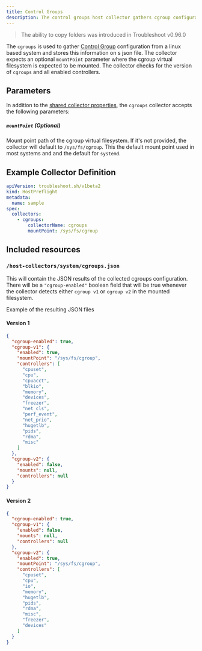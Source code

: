 ```yaml
---
title: Control Groups
description: The control groups host collector gathers cgroup configuration from a linux system
---
```


> The ability to copy folders was introduced in Troubleshoot v0.96.0

The `cgroups` is used to gather [Control Group](https://www.man7.org/linux/man-pages/man7/cgroups.7.html) configuration from a linux based system and stores this information on s json file. The collector expects an optional `mountPoint` parameter where the cgroup virtual filesystem is expected to be mounted. The collector checks for the version of `cgroups` and all enabled controllers.

## Parameters

In addition to the [shared collector properties](https://troubleshoot.sh/docs/collect/collectors/#shared-properties), the `cgroups` collector accepts the following parameters:

##### `mountPoint` (Optional)
Mount point path of the cgroup virtual filesystem. If it's not provided, the collector will default to `/sys/fs/cgroup`. This the default mount point used in most systems and and the default for `systemd`.

## Example Collector Definition

```yaml
apiVersion: troubleshoot.sh/v1beta2
kind: HostPreflight
metadata:
  name: sample
spec:
  collectors:
    - cgroups:
        collectorName: cgroups
        mountPoint: /sys/fs/cgroup
```

## Included resources

### `/host-collectors/system/cgroups.json`

This will contain the JSON results of the collected cgroups configuration. There will be a `"cgroup-enabled"` boolean field that will be true whenever the collector detects either `cgroup v1` or `cgroup v2` in the mounted filesystem.

Example of the resulting JSON files

#### Version 1
```json
{
  "cgroup-enabled": true,
  "cgroup-v1": {
    "enabled": true,
    "mountPoint": "/sys/fs/cgroup",
    "controllers": [
      "cpuset",
      "cpu",
      "cpuacct",
      "blkio",
      "memory",
      "devices",
      "freezer",
      "net_cls",
      "perf_event",
      "net_prio",
      "hugetlb",
      "pids",
      "rdma",
      "misc"
    ]
  },
  "cgroup-v2": {
    "enabled": false,
    "mounts": null,
    "controllers": null
  }
}
```

#### Version 2
```json
{
  "cgroup-enabled": true,
  "cgroup-v1": {
    "enabled": false,
    "mounts": null,
    "controllers": null
  },
  "cgroup-v2": {
    "enabled": true,
    "mountPoint": "/sys/fs/cgroup",
    "controllers": [
      "cpuset",
      "cpu",
      "io",
      "memory",
      "hugetlb",
      "pids",
      "rdma",
      "misc",
      "freezer",
      "devices"
    ]
  }
}
```
